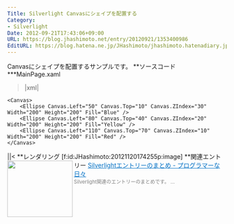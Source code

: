 ```yaml
---
Title: Silverlight Canvasにシェイプを配置する
Category:
- Silverlight
Date: 2012-09-21T17:43:06+09:00
URL: https://blog.jhashimoto.net/entry/20120921/1353400986
EditURL: https://blog.hatena.ne.jp/JHashimoto/jhashimoto.hatenadiary.jp/atom/entry/12921228815717255745
---
```


Canvasにシェイプを配置するサンプルです。
**ソースコード
***MainPage.xaml
>|xml|
<UserControl xmlns:sdk="http://schemas.microsoft.com/winfx/2006/xaml/presentation/sdk"  x:Class="SilverlightApplication5.MainPage"
    xmlns="http://schemas.microsoft.com/winfx/2006/xaml/presentation"
    xmlns:x="http://schemas.microsoft.com/winfx/2006/xaml"
    xmlns:d="http://schemas.microsoft.com/expression/blend/2008"
    xmlns:mc="http://schemas.openxmlformats.org/markup-compatibility/2006"
    mc:Ignorable="d"
    d:DesignHeight="300" d:DesignWidth="400">

    <Canvas>
        <Ellipse Canvas.Left="50" Canvas.Top="10" Canvas.ZIndex="30" Width="200" Height="200" Fill="Blue" />
        <Ellipse Canvas.Left="80" Canvas.Top="40" Canvas.ZIndex="20" Width="200" Height="200" Fill="Yellow" />
        <Ellipse Canvas.Left="110" Canvas.Top="70" Canvas.ZIndex="10" Width="200" Height="200" Fill="Red" />
    </Canvas>
</UserControl>
||<
**レンダリング
[f:id:JHashimoto:20121120174255p:image]
**関連エントリー
<a href="http://d.hatena.ne.jp/JHashimoto/20120917/1353385756" target="_blank" rel="nofollow"><img class="alignleft" align="left" border="0" src="http://capture.heartrails.com/150x130/shadow?http://d.hatena.ne.jp/JHashimoto/20120917/1353385756" alt="" width="150" height="130" /></a><a style="color:#0070C5;" href="http://d.hatena.ne.jp/JHashimoto/20120917/1353385756" target="_blank" rel="nofollow">Silverlightエントリーのまとめ - プログラマーな日々</a><a href="http://b.hatena.ne.jp/entry/http://d.hatena.ne.jp/JHashimoto/20120917/1353385756" target="_blank"><img border="0" src="http://b.hatena.ne.jp/entry/image/http://d.hatena.ne.jp/JHashimoto/20120917/1353385756" alt="" /></a><br><span style="color: #808080;font-size: 80%;">Silverlight関連のエントリーのまとめです。 ...</span><br style="clear:both;" />
